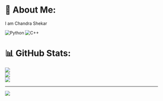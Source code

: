 # 💫 About Me:
I am Chandra Shekar 


![Python](https://img.shields.io/badge/python-3670A0?style=flat&logo=python&logoColor=ffdd54) ![C++](https://img.shields.io/badge/c++-%2300599C.svg?style=flat&logo=c%2B%2B&logoColor=white)
# 📊 GitHub Stats:
![](https://github-readme-stats.vercel.app/api?username=chandrashekar-k&theme=default&hide_border=false&include_all_commits=true&count_private=true)<br/>
![](https://nirzak-streak-stats.vercel.app/?user=chandrashekar-k&theme=default&hide_border=false)<br/>
![](https://github-readme-stats.vercel.app/api/top-langs/?username=chandrashekar-k&theme=default&hide_border=false&include_all_commits=true&count_private=true&layout=compact)

---
[![](https://visitcount.itsvg.in/api?id=chandrashekar-k&icon=0&color=0)](https://visitcount.itsvg.in)
